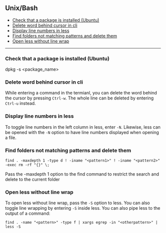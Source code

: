 ## Unix/Bash

 - [Check that a package is installed (Ubuntu)](#user-content-check-that-a-package-is-installed-(ubuntu))
 - [Delete word behind cursor in cli](#user-content-delete-word-behind-cursor-in-cli)
 - [Display line numbers in less](#user-content-display-line-numbers-in-less)
 - [Find folders not matching patterns and delete them](#user-content-find-folders-not-matching-patterns-and-delete-them)
 - [Open less without line wrap](#user-content-open-less-without-line-wrap)

---


### Check that a package is installed (Ubuntu)
dpkg -s <package_name>


### Delete word behind cursor in cli
While entering a command in the termianl, you can delete the word behind the cursor by pressing `Ctrl-w`.
The whole line can be deleted by entering `Ctrl-u` instead.


### Display line numbers in less
To toggle line numbers in the left column in less, enter `-N`.
Likewise, less can be opened with the `-N` option to have line numbers displayed when opening a file.


### Find folders not matching patterns and delete them

```
find . -maxdepth 1 -type d ! -iname "<pattern1>" ! -iname "<pattern2>" -exec rm -rf "{}" \;
```

Pass the -maxdepth 1 option to the find command to restrict the search and delete to the current folder


### Open less without line wrap
To open less without line wrap, pass the `-S` option to less. You can also toggle line wrapping by entering `-S` inside less.
You can also pipe less to the output of a command:

```
find . -name "<pattern>" -type f | xargs egrep -in "<otherpattern>" | less -S
```
